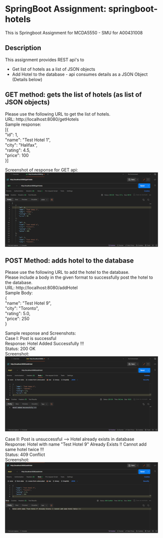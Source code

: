 # SpringBoot Assignment: springboot-hotels
This is Springboot Assignment for MCDA5550 - SMU for A00431008

## Description
This assignment provides REST api's to 
 - Get list of hotels as a list of JSON objects 
 - Add Hotel to the database - api consumes details as a JSON Object (Details below)

 ## GET method: gets the list of hotels (as list of JSON objects)
 Please use the following URL to get the list of hotels.  
 URL: http://localhost:8080/getHotels  
 Sample response:  
 [{  
        "id": 1,  
        "name": "Test Hotel 1",  
        "city": "Halifax",  
        "rating": 4.5,  
        "price": 100  
    }]

Screenshot of response for GET api:
![alt text](GETMethodScreenshot.png)

## POST Method: adds hotel to the database  
Please use the following URL to add the hotel to the database.   
Please include a body in the given format to successfully post the hotel to the database.  
URL: http://localhost:8080/addHotel  
Sample Body:   
{  
    "name": "Test Hotel 9",  
    "city": "Toronto",  
    "rating": 5.0,  
    "price": 250  
}

Sample response and Screenshots:    
Case I: Post is successful    
Response: Hotel Added Successfully !!!  
Status: 200 OK  
Screenshot:  
![alt text](POSTMethodSuccessfulScreenshot.png)  

Case II: Post is unsuccessful --> Hotel already exists in database  
Response: Hotel with name "Test Hotel 9" Already Exists !! Cannot add same hotel twice !!!  
Status: 409 Conflict  
Screenshot:  
![alt text](POSTMethodFailedScreenshot1.png)